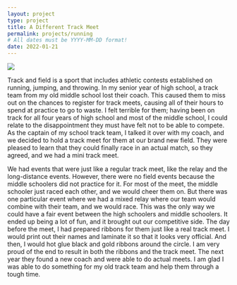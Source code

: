 ```yaml
---
layout: project
type: project
title: A Different Track Meet
permalink: projects/running
# All dates must be YYYY-MM-DD format!
date: 2022-01-21
---
```


<img class="ui image" src="{{ site.baseurl }}/images/Track.jpg">

Track and field is a sport that includes athletic contests established on running, jumping, and throwing. In my senior year of high school, a track team from my old middle school lost their coach. This caused them to miss out on the chances to register for track meets, causing all of their hours to spend at practice to go to waste. I felt terrible for them; having been on track for all four years of high school and most of the middle school, I could relate to the disappointment they must have felt not to be able to compete. As the captain of my school track team, I talked it over with my coach, and we decided to hold a track meet for them at our brand new field. They were pleased to learn that they could finally race in an actual match, so they agreed, and we had a mini track meet.

We had events that were just like a regular track meet, like the relay and the long-distance events. However, there were no field events because the middle schoolers did not practice for it. For most of the meet, the middle schooler just raced each other, and we would cheer them on. But there was one particular event where we had a mixed relay where our team would combine with their team, and we would race. This was the only way we could have a fair event between the high schoolers and middle schoolers. It ended up being a lot of fun, and it brought out our competitive side. The day before the meet, I had prepared ribbons for them just like a real track meet. I would print out their names and laminate it so that it looks very official. And then, I would hot glue black and gold ribbons around the circle. I am very proud of the end to result in both the ribbons and the track meet. The next year they found a new coach and were able to do actual meets. I am glad I was able to do something for my old track team and help them through a tough time.
